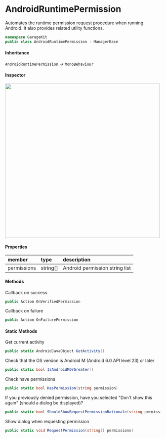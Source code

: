 # AndroidRuntimePermission

Automates the runtime permission request procedure when running Android. It also provides related utility functions.

```csharp
namespace GarageKit
public class AndroidRuntimePermission : ManagerBase
```

#### Inheritance

`AndroidRuntimePermission` -> `MonoBehaviour`

#### Inspector

<img src="~/image/script_reference/androidruntimepermission_inspector.png" width="500px"/>

#### Properties

|member|type|description|
|:--|:--|:--|
|permissions|string[]|Android permission string list|

#### Methods

Callback on success
```csharp
public Action OnVerifiedPermission
```

Callback on failure
```csharp
public Action OnFailurePermission
```

#### Static Methods

Get current activity
```csharp
public static AndroidJavaObject GetActivity()
```


Check that the OS version is Android M (Android 6.0 API level 23) or later
```csharp
public static bool IsAndroidMOrGreater()
```

Check have permissions
```csharp
public static bool HasPermission(string permission)
```

If you previously denied permission, have you selected "Don't show this again" (should a dialog be displayed)?
```csharp
public static bool ShouldShowRequestPermissionRationale(string permission)
```

Show dialog when requesting permission
```csharp
public static void RequestPermission(string[] permissions)
```
